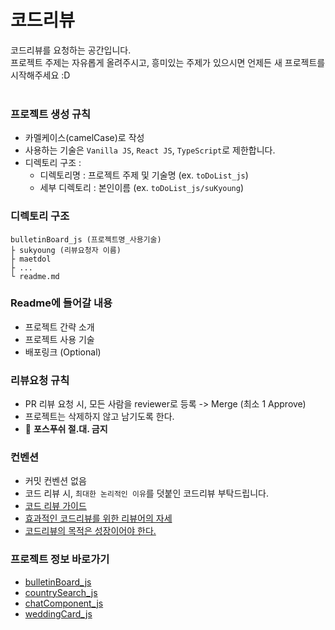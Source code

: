 # 코드리뷰

코드리뷰를 요청하는 공간입니다. <br/>
프로젝트 주제는 자유롭게 올려주시고, 흥미있는 주제가 있으시면 언제든 새 프로젝트를 시작해주세요 :D
<br/><br/>

### 프로젝트 생성 규칙

- 카멜케이스(camelCase)로 작성
- 사용하는 기술은 `Vanilla JS`, `React JS`, `TypeScript`로 제한합니다.
- 디렉토리 구조 :
  - 디렉토리명 : 프로젝트 주제 및 기술명 (ex. `toDoList_js`)
  - 세부 디렉토리 : 본인이름 (ex. `toDoList_js/suKyoung`)

### 디렉토리 구조

```
bulletinBoard_js (프로젝트명_사용기술)
├ sukyoung (리뷰요청자 이름)
├ maetdol
├ ...
└ readme.md
```

### Readme에 들어갈 내용

- 프로젝트 간략 소개
- 프로젝트 사용 기술
- 배포링크 (Optional)

### 리뷰요청 규칙

- PR 리뷰 요청 시, 모든 사람을 reviewer로 등록 -> Merge (최소 1 Approve)
- 프로젝트는 삭제하지 않고 남기도록 한다.
- 🚫 **포스푸쉬 절.대. 금지**

### 컨벤션

- 커밋 컨벤션 없음
- 코드 리뷰 시, `최대한 논리적인 이유`를 덧붙인 코드리뷰 부탁드립니다.
- [코드 리뷰 가이드](https://edykim.com/ko/post/code-review-guide/)
- [효과적인 코드리뷰를 위한 리뷰어의 자세](https://tech.kakao.com/2022/03/17/2022-newkrew-onboarding-codereview/)
- [코드리뷰의 목적은 성장이어야 한다.](https://jbee.io/essay/code-review-goal/)

### 프로젝트 정보 바로가기

- [bulletinBoard_js](https://awesome-tomato.github.io/CodeReview/bulletinboard_js/)
- [countrySearch_js](https://awesome-tomato.github.io/CodeReview/countrySearch_js/)
- [chatComponent_js](https://awesome-tomato.github.io/CodeReview/chatComponent_js/)
- [weddingCard_js](https://awesome-tomato.github.io/CodeReview/weddingCard_js/)
